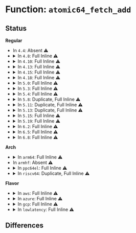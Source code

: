 # Function: <code>atomic64_fetch_add</code>

## Status
<b>Regular</b>
<ul>
<li>
In <code>4.4</code>: Absent ⚠️
</li>
<li>
<details>
<summary>In <code>4.8</code>: Full Inline ⚠️</summary>

**Collision:** Unique Static

**Inline:** Full

**Transformation:** False

**Instances:**

```
In kernel/locking/rwsem-xadd.c (ffffffff810d054a)
Location: arch/x86/include/asm/atomic64_64.h:161
Inline: True
Inline callers:
  - kernel/locking/rwsem-xadd.c:__rwsem_mark_wake
```
</details>
</li>
<li>
<details>
<summary>In <code>4.10</code>: Full Inline ⚠️</summary>

**Collision:** Unique Static

**Inline:** Full

**Transformation:** False

**Instances:**

```
In kernel/locking/rwsem-xadd.c (ffffffff810d6f1f)
Location: arch/x86/include/asm/atomic64_64.h:161
Inline: True
```
</details>
</li>
<li>
<details>
<summary>In <code>4.13</code>: Full Inline ⚠️</summary>

**Collision:** Unique Static

**Inline:** Full

**Transformation:** False

**Instances:**

```
In kernel/locking/rwsem-xadd.c (ffffffff810d5f7f)
Location: arch/x86/include/asm/atomic64_64.h:161
Inline: True
```
</details>
</li>
<li>
<details>
<summary>In <code>4.15</code>: Full Inline ⚠️</summary>

**Collision:** Unique Static

**Inline:** Full

**Transformation:** False

**Instances:**

```
In kernel/locking/rwsem-xadd.c (ffffffff810ddf3f)
Location: arch/x86/include/asm/atomic64_64.h:162
Inline: True
```
</details>
</li>
<li>
<details>
<summary>In <code>4.18</code>: Full Inline ⚠️</summary>

**Collision:** Unique Static

**Inline:** Full

**Transformation:** False

**Instances:**

```
In kernel/locking/rwsem-xadd.c (ffffffff810e65c5)
Location: include/asm-generic/atomic-instrumented.h:274
Inline: True
```
</details>
</li>
<li>
<details>
<summary>In <code>5.0</code>: Full Inline ⚠️</summary>

**Collision:** Unique Static

**Inline:** Full

**Transformation:** False

**Instances:**

```
In kernel/locking/rwsem-xadd.c (ffffffff810f1b5c)
Location: include/asm-generic/atomic-instrumented.h:321
Inline: True
Inline callers:
  - kernel/locking/rwsem-xadd.c:__rwsem_mark_wake
```
</details>
</li>
<li>
<details>
<summary>In <code>5.3</code>: Full Inline ⚠️</summary>

**Collision:** Unique Static

**Inline:** Full

**Transformation:** False

**Instances:**

```
In kernel/locking/rwsem.c (ffffffff810f7d99)
Location: include/asm-generic/atomic-instrumented.h:919
Inline: True
Inline callers:
  - kernel/locking/rwsem.c:downgrade_write
  - kernel/locking/rwsem.c:up_write
  - kernel/locking/rwsem.c:rwsem_down_read_slowpath
  - kernel/locking/rwsem.c:rwsem_optimistic_spin
  - kernel/locking/rwsem.c:rwsem_mark_wake
```
</details>
</li>
<li>
<details>
<summary>In <code>5.4</code>: Full Inline ⚠️</summary>

**Collision:** Unique Static

**Inline:** Full

**Transformation:** False

**Instances:**

```
In kernel/locking/rwsem.c (ffffffff81103bc9)
Location: include/asm-generic/atomic-instrumented.h:919
Inline: True
Inline callers:
  - kernel/locking/rwsem.c:downgrade_write
  - kernel/locking/rwsem.c:up_write
  - kernel/locking/rwsem.c:rwsem_down_read_slowpath
  - kernel/locking/rwsem.c:rwsem_optimistic_spin
  - kernel/locking/rwsem.c:rwsem_mark_wake
```
</details>
</li>
<li>
<details>
<summary>In <code>5.8</code>: Duplicate, Full Inline ⚠️</summary>

**Collision:** Static Duplication

**Inline:** Full

**Transformation:** False

**Instances:**

```
In kernel/locking/rwsem.c (ffffffff8110e51f)
Location: include/asm-generic/atomic-instrumented.h:920
Inline: True
Inline callers:
  - kernel/locking/rwsem.c:rwsem_mark_wake
```
```
In drivers/dma-buf/dma-fence.c (ffffffff818267fd)
Location: include/asm-generic/atomic-instrumented.h:920
Inline: True
Inline callers:
  - drivers/dma-buf/dma-fence.c:dma_fence_context_alloc
```
</details>
</li>
<li>
<details>
<summary>In <code>5.11</code>: Duplicate, Full Inline ⚠️</summary>

**Collision:** Static Duplication

**Inline:** Full

**Transformation:** False

**Instances:**

```
In kernel/locking/rwsem.c (ffffffff8110b7af)
Location: include/asm-generic/atomic-instrumented.h:920
Inline: True
Inline callers:
  - kernel/locking/rwsem.c:rwsem_mark_wake
```
```
In drivers/dma-buf/dma-fence.c (ffffffff8183731d)
Location: include/asm-generic/atomic-instrumented.h:920
Inline: True
Inline callers:
  - drivers/dma-buf/dma-fence.c:dma_fence_context_alloc
```
</details>
</li>
<li>
<details>
<summary>In <code>5.13</code>: Duplicate, Full Inline ⚠️</summary>

**Collision:** Static Duplication

**Inline:** Full

**Transformation:** False

**Instances:**

```
In kernel/locking/rwsem.c (ffffffff8110d5cf)
Location: include/asm-generic/atomic-instrumented.h:920
Inline: True
Inline callers:
  - kernel/locking/rwsem.c:rwsem_mark_wake
```
```
In drivers/dma-buf/dma-fence.c (ffffffff8181a4cd)
Location: include/asm-generic/atomic-instrumented.h:920
Inline: True
Inline callers:
  - drivers/dma-buf/dma-fence.c:dma_fence_context_alloc
```
</details>
</li>
<li>
<details>
<summary>In <code>5.15</code>: Full Inline ⚠️</summary>

**Collision:** Unique Static

**Inline:** Full

**Transformation:** False

**Instances:**

```
In drivers/dma-buf/dma-fence.c (ffffffff818a497d)
Location: include/linux/atomic/atomic-instrumented.h:666
Inline: True
Inline callers:
  - drivers/dma-buf/dma-fence.c:dma_fence_context_alloc
```
</details>
</li>
<li>
<details>
<summary>In <code>5.19</code>: Full Inline ⚠️</summary>

**Collision:** Unique Static

**Inline:** Full

**Transformation:** False

**Instances:**

```
In drivers/dma-buf/dma-fence.c (ffffffff819ee13d)
Location: include/linux/atomic/atomic-instrumented.h:710
Inline: True
Inline callers:
  - drivers/dma-buf/dma-fence.c:dma_fence_context_alloc
```
</details>
</li>
<li>
<details>
<summary>In <code>6.2</code>: Full Inline ⚠️</summary>

**Collision:** Unique Static

**Inline:** Full

**Transformation:** False

**Instances:**

```
In drivers/dma-buf/dma-fence.c (ffffffff81b6b53d)
Location: include/linux/atomic/atomic-instrumented.h:710
Inline: True
Inline callers:
  - drivers/dma-buf/dma-fence.c:dma_fence_context_alloc
```
</details>
</li>
<li>
<details>
<summary>In <code>6.5</code>: Full Inline ⚠️</summary>

**Collision:** Unique Static

**Inline:** Full

**Transformation:** False

**Instances:**

```
In drivers/dma-buf/dma-fence.c (ffffffff81bbe99d)
Location: include/linux/atomic/atomic-instrumented.h:1758
Inline: True
Inline callers:
  - drivers/dma-buf/dma-fence.c:dma_fence_context_alloc
```
</details>
</li>
<li>
<details>
<summary>In <code>6.8</code>: Full Inline ⚠️</summary>

**Collision:** Unique Static

**Inline:** Full

**Transformation:** False

**Instances:**

```
In drivers/dma-buf/dma-fence.c (ffffffff81c130ed)
Location: include/linux/atomic/atomic-instrumented.h:1758
Inline: True
Inline callers:
  - drivers/dma-buf/dma-fence.c:dma_fence_context_alloc
```
</details>
</li>
</ul>
<b>Arch</b>
<ul>
<li>
<details>
<summary>In <code>arm64</code>: Full Inline ⚠️</summary>

**Collision:** Unique Static

**Inline:** Full

**Transformation:** False

**Instances:**

```
In kernel/locking/rwsem.c (ffff80001016940c)
Location: include/asm-generic/atomic-instrumented.h:919
Inline: True
Inline callers:
  - kernel/locking/rwsem.c:rwsem_mark_wake
```
</details>
</li>
<li>
In <code>armhf</code>: Absent ⚠️
</li>
<li>
<details>
<summary>In <code>ppc64el</code>: Full Inline ⚠️</summary>

**Collision:** Unique Static

**Inline:** Full

**Transformation:** False

**Instances:**

```
In kernel/locking/rwsem.c (c0000000001c0bc0)
Location: include/linux/atomic-fallback.h:1277
Inline: True
Inline callers:
  - kernel/locking/rwsem.c:rwsem_mark_wake
```
</details>
</li>
<li>
<details>
<summary>In <code>riscv64</code>: Duplicate, Full Inline ⚠️</summary>

**Collision:** Static Duplication

**Inline:** Full

**Transformation:** False

**Instances:**

```
In kernel/locking/rwsem.c (ffffffe0008c7c76)
Location: arch/riscv/include/asm/atomic.h:140
Inline: True
Inline callers:
  - kernel/locking/rwsem.c:rwsem_down_read_slowpath
  - kernel/locking/rwsem.c:rwsem_mark_wake
```
```
In kernel/futex.c (ffffffe00013ca1a)
Location: arch/riscv/include/asm/atomic.h:140
Inline: True
Inline callers:
  - kernel/futex.c:get_futex_key
```
```
In kernel/cgroup/pids.c (ffffffe000155e7c)
Location: arch/riscv/include/asm/atomic.h:140
Inline: True
Inline callers:
  - kernel/cgroup/pids.c:pids_release
  - kernel/cgroup/pids.c:pids_cancel_fork
  - kernel/cgroup/pids.c:pids_can_fork
  - kernel/cgroup/pids.c:pids_can_fork
  - kernel/cgroup/pids.c:pids_can_fork
  - kernel/cgroup/pids.c:pids_can_fork
  - kernel/cgroup/pids.c:pids_cancel_attach
  - kernel/cgroup/pids.c:pids_can_attach
```
```
In kernel/trace/trace_clock.c (ffffffe00016fba8)
Location: arch/riscv/include/asm/atomic.h:140
Inline: True
Inline callers:
  - kernel/trace/trace_clock.c:trace_clock_counter
```
```
In kernel/trace/ring_buffer.c (ffffffe0001784aa)
Location: arch/riscv/include/asm/atomic.h:140
Inline: True
Inline callers:
  - kernel/trace/ring_buffer.c:__rb_reserve_next
  - kernel/trace/ring_buffer.c:rb_move_tail
  - kernel/trace/ring_buffer.c:rb_move_tail
```
```
In kernel/bpf/core.c (ffffffe00019cb74)
Location: arch/riscv/include/asm/atomic.h:140
Inline: True
Inline callers:
  - kernel/bpf/core.c:bpf_jit_binary_alloc
```
```
In kernel/bpf/syscall.c (ffffffe0001a053a)
Location: arch/riscv/include/asm/atomic.h:140
Inline: True
Inline callers:
  - kernel/bpf/syscall.c:bpf_prog_load
  - kernel/bpf/syscall.c:bpf_map_charge_memlock
  - kernel/bpf/syscall.c:bpf_map_charge_init
```
```
In kernel/events/core.c (ffffffe0001c5510)
Location: arch/riscv/include/asm/atomic.h:140
Inline: True
Inline callers:
  - kernel/events/core.c:perf_swevent_event
  - kernel/events/core.c:perf_output_sample
```
```
In mm/page-writeback.c (ffffffe0001ddfc8)
Location: arch/riscv/include/asm/atomic.h:140
Inline: True
Inline callers:
  - mm/page-writeback.c:__wb_update_bandwidth
```
```
In mm/vmscan.c (ffffffe0001e6a96)
Location: arch/riscv/include/asm/atomic.h:140
Inline: True
Inline callers:
  - mm/vmscan.c:do_shrink_slab
```
```
In mm/workingset.c (ffffffe000203c0c)
Location: arch/riscv/include/asm/atomic.h:140
Inline: True
Inline callers:
  - mm/workingset.c:workingset_eviction
```
```
In mm/vmalloc.c (ffffffe000216e22)
Location: arch/riscv/include/asm/atomic.h:140
Inline: True
Inline callers:
  - mm/vmalloc.c:free_vmap_area_noflush
```
```
In mm/page_counter.c (ffffffe000240406)
Location: arch/riscv/include/asm/atomic.h:140
Inline: True
Inline callers:
  - mm/page_counter.c:page_counter_try_charge
  - mm/page_counter.c:page_counter_charge
```
```
In fs/super.c (ffffffe000258ce6)
Location: arch/riscv/include/asm/atomic.h:140
Inline: True
Inline callers:
  - fs/super.c:super_setup_bdi
```
```
In fs/pipe.c (ffffffe000260d5a)
Location: arch/riscv/include/asm/atomic.h:140
Inline: True
Inline callers:
  - fs/pipe.c:pipe_fcntl
  - fs/pipe.c:pipe_fcntl
  - fs/pipe.c:free_pipe_info
  - fs/pipe.c:alloc_pipe_info
  - fs/pipe.c:alloc_pipe_info
  - fs/pipe.c:alloc_pipe_info
```
```
In fs/namespace.c (ffffffe00027744c)
Location: arch/riscv/include/asm/atomic.h:140
Inline: True
Inline callers:
  - fs/namespace.c:alloc_mnt_ns
```
```
In fs/fuse/dir.c (ffffffe000373e6c)
Location: arch/riscv/include/asm/atomic.h:140
Inline: True
Inline callers:
  - fs/fuse/dir.c:fuse_link
  - fs/fuse/dir.c:fuse_unlink
```
```
In fs/fuse/file.c (ffffffe000378df6)
Location: arch/riscv/include/asm/atomic.h:140
Inline: True
Inline callers:
  - fs/fuse/file.c:fuse_write_update_size
  - fs/fuse/file.c:fuse_aio_complete
  - fs/fuse/file.c:fuse_finish_open
  - fs/fuse/file.c:fuse_file_alloc
```
```
In fs/fuse/inode.c (ffffffe00037c5ea)
Location: arch/riscv/include/asm/atomic.h:140
Inline: True
Inline callers:
  - fs/fuse/inode.c:fuse_change_attributes_common
```
```
In drivers/tty/tty_ldsem.c (ffffffe000537b0e)
Location: arch/riscv/include/asm/atomic.h:140
Inline: True
Inline callers:
  - drivers/tty/tty_ldsem.c:ldsem_up_write
  - drivers/tty/tty_ldsem.c:ldsem_up_read
  - drivers/tty/tty_ldsem.c:ldsem_down_write
  - drivers/tty/tty_ldsem.c:ldsem_down_write
  - drivers/tty/tty_ldsem.c:ldsem_down_write
  - drivers/tty/tty_ldsem.c:ldsem_down_read
  - drivers/tty/tty_ldsem.c:ldsem_down_read
```
```
In drivers/dma-buf/dma-fence.c (ffffffe0005d2de8)
Location: arch/riscv/include/asm/atomic.h:140
Inline: True
Inline callers:
  - drivers/dma-buf/dma-fence.c:dma_fence_context_alloc
```
```
In net/core/sock.c (ffffffe00073d54a)
Location: arch/riscv/include/asm/atomic.h:140
Inline: True
Inline callers:
  - net/core/sock.c:__sk_mem_raise_allocated
```
```
In net/core/sock_diag.c (ffffffe00078254a)
Location: arch/riscv/include/asm/atomic.h:140
Inline: True
Inline callers:
  - net/core/sock_diag.c:sock_diag_save_cookie
```
```
In net/ipv4/tcp_output.c (ffffffe0007e8a54)
Location: arch/riscv/include/asm/atomic.h:140
Inline: True
Inline callers:
  - net/ipv4/tcp_output.c:sk_forced_mem_schedule
```
```
In net/unix/scm.c (ffffffe000840dcc)
Location: arch/riscv/include/asm/atomic.h:140
Inline: True
Inline callers:
  - net/unix/scm.c:unix_inflight
```
</details>
</li>
</ul>
<b>Flavor</b>
<ul>
<li>
<details>
<summary>In <code>aws</code>: Full Inline ⚠️</summary>

**Collision:** Unique Static

**Inline:** Full

**Transformation:** False

**Instances:**

```
In kernel/locking/rwsem.c (ffffffff810fced9)
Location: include/asm-generic/atomic-instrumented.h:919
Inline: True
Inline callers:
  - kernel/locking/rwsem.c:downgrade_write
  - kernel/locking/rwsem.c:up_write
  - kernel/locking/rwsem.c:rwsem_down_read_slowpath
  - kernel/locking/rwsem.c:rwsem_optimistic_spin
  - kernel/locking/rwsem.c:rwsem_mark_wake
```
</details>
</li>
<li>
<details>
<summary>In <code>azure</code>: Full Inline ⚠️</summary>

**Collision:** Unique Static

**Inline:** Full

**Transformation:** False

**Instances:**

```
In kernel/locking/rwsem.c (ffffffff810ed0e9)
Location: include/asm-generic/atomic-instrumented.h:919
Inline: True
Inline callers:
  - kernel/locking/rwsem.c:downgrade_write
  - kernel/locking/rwsem.c:up_write
  - kernel/locking/rwsem.c:rwsem_down_read_slowpath
  - kernel/locking/rwsem.c:rwsem_optimistic_spin
  - kernel/locking/rwsem.c:rwsem_mark_wake
```
</details>
</li>
<li>
<details>
<summary>In <code>gcp</code>: Full Inline ⚠️</summary>

**Collision:** Unique Static

**Inline:** Full

**Transformation:** False

**Instances:**

```
In kernel/locking/rwsem.c (ffffffff810fa099)
Location: include/asm-generic/atomic-instrumented.h:919
Inline: True
Inline callers:
  - kernel/locking/rwsem.c:downgrade_write
  - kernel/locking/rwsem.c:up_write
  - kernel/locking/rwsem.c:rwsem_down_read_slowpath
  - kernel/locking/rwsem.c:rwsem_optimistic_spin
  - kernel/locking/rwsem.c:rwsem_mark_wake
```
</details>
</li>
<li>
<details>
<summary>In <code>lowlatency</code>: Full Inline ⚠️</summary>

**Collision:** Unique Static

**Inline:** Full

**Transformation:** False

**Instances:**

```
In kernel/locking/rwsem.c (ffffffff81105209)
Location: include/asm-generic/atomic-instrumented.h:919
Inline: True
Inline callers:
  - kernel/locking/rwsem.c:downgrade_write
  - kernel/locking/rwsem.c:up_write
  - kernel/locking/rwsem.c:rwsem_down_read_slowpath
  - kernel/locking/rwsem.c:rwsem_optimistic_spin
  - kernel/locking/rwsem.c:rwsem_mark_wake
```
</details>
</li>
</ul>

## Differences
